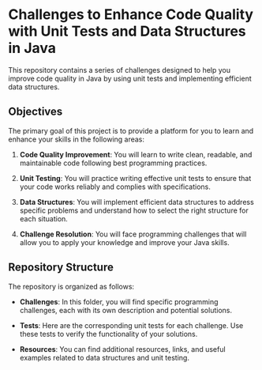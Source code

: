 # Challenges to Enhance Code Quality with Unit Tests and Data Structures in Java

This repository contains a series of challenges designed to help you improve code quality in Java by using unit tests and implementing efficient data structures.

## Objectives

The primary goal of this project is to provide a platform for you to learn and enhance your skills in the following areas:

1. **Code Quality Improvement**: You will learn to write clean, readable, and maintainable code following best programming practices.

2. **Unit Testing**: You will practice writing effective unit tests to ensure that your code works reliably and complies with specifications.

3. **Data Structures**: You will implement efficient data structures to address specific problems and understand how to select the right structure for each situation.

4. **Challenge Resolution**: You will face programming challenges that will allow you to apply your knowledge and improve your Java skills.

## Repository Structure

The repository is organized as follows:

- **Challenges**: In this folder, you will find specific programming challenges, each with its own description and potential solutions.

- **Tests**: Here are the corresponding unit tests for each challenge. Use these tests to verify the functionality of your solutions.

- **Resources**: You can find additional resources, links, and useful examples related to data structures and unit testing.


